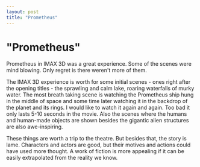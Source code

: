```yaml
---
layout: post
title: "Prometheus"
---
```

"Prometheus"
===
Prometheus in IMAX 3D was a great experience. Some of the scenes were mind blowing. Only regret is there weren't more of them.

  
The IMAX 3D experience is worth for some initial scenes - ones right after the opening titles - the sprawling and calm lake, roaring waterfalls of murky water. The most breath taking scene is watching the Prometheus ship hung in the middle of space and some time later watching it in the backdrop of the planet and its rings. I would like to watch it again and again. Too bad it only lasts 5-10 seconds in the movie. Also the scenes where the humans and human-made objects are shown besides the gigantic alien structures are also awe-inspiring.

  
These things are worth a trip to the theatre. But besides that, the story is lame. Characters and actors are good, but their motives and actions could have used more thought. A work of fiction is more appealing if it can be easily extrapolated from the reality we know.
